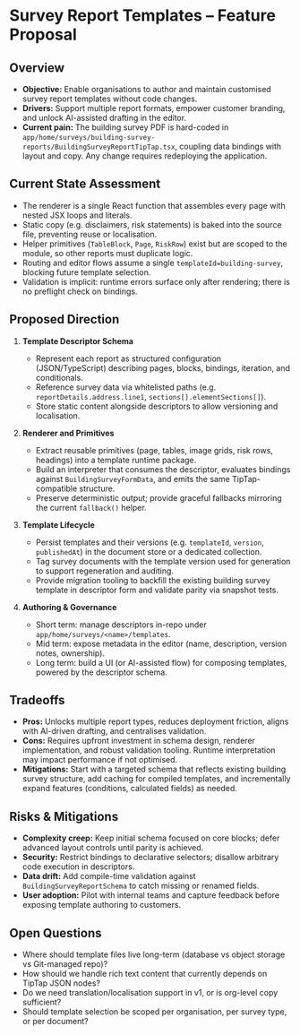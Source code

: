 # Survey Report Templates – Feature Proposal

## Overview
- **Objective:** Enable organisations to author and maintain customised survey report templates without code changes.
- **Drivers:** Support multiple report formats, empower customer branding, and unlock AI-assisted drafting in the editor.
- **Current pain:** The building survey PDF is hard-coded in `app/home/surveys/building-survey-reports/BuildingSurveyReportTipTap.tsx`, coupling data bindings with layout and copy. Any change requires redeploying the application.

## Current State Assessment
- The renderer is a single React function that assembles every page with nested JSX loops and literals.
- Static copy (e.g. disclaimers, risk statements) is baked into the source file, preventing reuse or localisation.
- Helper primitives (`TableBlock`, `Page`, `RiskRow`) exist but are scoped to the module, so other reports must duplicate logic.
- Routing and editor flows assume a single `templateId=building-survey`, blocking future template selection.
- Validation is implicit: runtime errors surface only after rendering; there is no preflight check on bindings.

## Proposed Direction
1. **Template Descriptor Schema**
   - Represent each report as structured configuration (JSON/TypeScript) describing pages, blocks, bindings, iteration, and conditionals.
   - Reference survey data via whitelisted paths (e.g. `reportDetails.address.line1`, `sections[].elementSections[]`).
   - Store static content alongside descriptors to allow versioning and localisation.

2. **Renderer and Primitives**
   - Extract reusable primitives (page, tables, image grids, risk rows, headings) into a template runtime package.
   - Build an interpreter that consumes the descriptor, evaluates bindings against `BuildingSurveyFormData`, and emits the same TipTap-compatible structure.
   - Preserve deterministic output; provide graceful fallbacks mirroring the current `fallback()` helper.

3. **Template Lifecycle**
   - Persist templates and their versions (e.g. `templateId`, `version`, `publishedAt`) in the document store or a dedicated collection.
   - Tag survey documents with the template version used for generation to support regeneration and auditing.
   - Provide migration tooling to backfill the existing building survey template in descriptor form and validate parity via snapshot tests.

4. **Authoring & Governance**
   - Short term: manage descriptors in-repo under `app/home/surveys/<name>/templates`.
   - Mid term: expose metadata in the editor (name, description, version notes, ownership).
   - Long term: build a UI (or AI-assisted flow) for composing templates, powered by the descriptor schema.

## Tradeoffs
- **Pros:** Unlocks multiple report types, reduces deployment friction, aligns with AI-driven drafting, and centralises validation.
- **Cons:** Requires upfront investment in schema design, renderer implementation, and robust validation tooling. Runtime interpretation may impact performance if not optimised.
- **Mitigations:** Start with a targeted schema that reflects existing building survey structure, add caching for compiled templates, and incrementally expand features (conditions, calculated fields) as needed.

## Risks & Mitigations
- **Complexity creep:** Keep initial schema focused on core blocks; defer advanced layout controls until parity is achieved.
- **Security:** Restrict bindings to declarative selectors; disallow arbitrary code execution in descriptors.
- **Data drift:** Add compile-time validation against `BuildingSurveyReportSchema` to catch missing or renamed fields.
- **User adoption:** Pilot with internal teams and capture feedback before exposing template authoring to customers.

## Open Questions
- Where should template files live long-term (database vs object storage vs Git-managed repo)?
- How should we handle rich text content that currently depends on TipTap JSON nodes?
- Do we need translation/localisation support in v1, or is org-level copy sufficient?
- Should template selection be scoped per organisation, per survey type, or per document?

